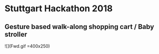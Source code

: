 # Stuttgart Hackathon 2018
## Gesture based walk-along shopping cart / Baby stroller

![](Fwd.gif =400x250)
